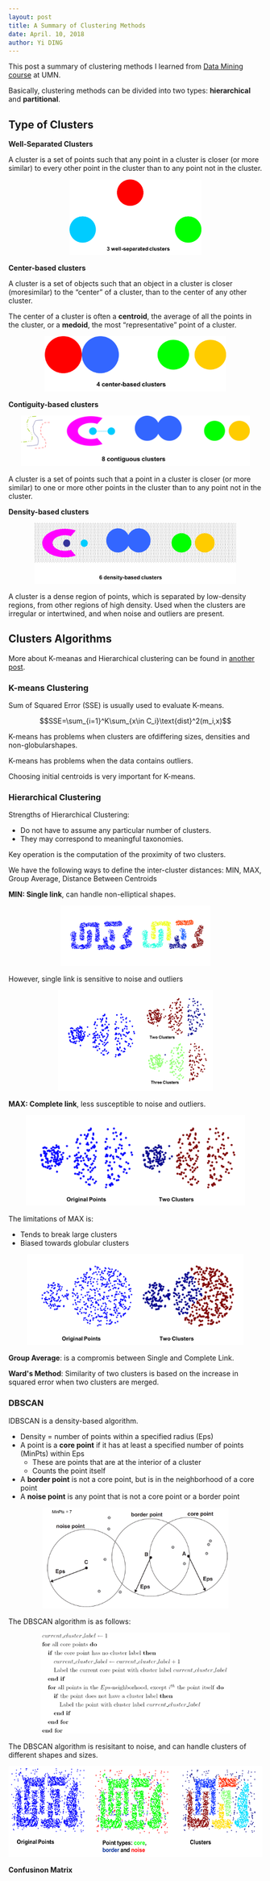 ```yaml
---
layout: post
title: A Summary of Clustering Methods
date: April. 10, 2018
author: Yi DING
---
```


<style>
.tablelines table, .tablelines td, .tablelines th {
    border: 1px solid black;
    border-collapse: collapse;
        }
</style>

This post a summary of clustering methods I learned from [Data Mining course](https://www-users.cs.umn.edu/~kumar001/dmbook/index.php) at UMN.

Basically, clustering methods can be divided into two types: **hierarchical** and **partitional**.



## Type of Clusters

**Well-Separated Clusters**

A cluster is a set of points such that any point in a cluster is closer (or more similar) to every other point in the cluster than to any point not in the cluster. 

<p align = "center">
<img src="figures/well-separated.png"  alt="Well separated" height="150">
</p>

**Center-based clusters**

A cluster is a set of objects such that an object in a cluster is closer (moresimilar) to the “center” of a cluster, than to the center of any other cluster.

The center of a cluster is often a **centroid**, the average of all the points in the cluster, or a **medoid**, the most “representative” point of a cluster.

<p align = "center">
<img src="figures/center-based.png"  alt="Center based" height="110">
</p>

**Contiguity-based clusters**

<p align = "center">
<img src="figures/contiguity-based.png"  alt="Contiguity based" height="100">
</p>

A cluster is a set of points such that a point in a cluster is closer (or more similar) to one or more other points in the cluster than to any point not in the cluster.

**Density-based clusters**

<p align = "center">
<img src="figures/density-based.png"  alt="Contiguity based" height="120">
</p>

A cluster is a dense region of points, which is separated by low-density regions, from other regions of high density. 
Used when the clusters are irregular or intertwined, and when noise and outliers are present. 



## Clusters Algorithms

More about K-meanas and Hierarchical clustering can be found in [another post](https://dymodi.github.io/MLfolds/clustering/Clustering).

### K-means Clustering

Sum of Squared Error (SSE) is usually used to evaluate K-means.

$$SSE=\sum_{i=1}^K\sum_{x\in C_i}\text{dist}^2(m_i,x)$$

K-means has problems when clusters are ofdiffering sizes, densities and non-globularshapes.

K-means has problems when the data contains outliers.

Choosing initial centroids is very important for K-means.

### Hierarchical Clustering

Strengths of Hierarchical Clustering: 

* Do not have to assume any particular number of clusters.
* They may correspond to meaningful taxonomies.

Key operation is the computation of the proximity of two clusters.

We have the following ways to define the inter-cluster distances: MIN, MAX, Group Average, Distance
Between Centroids

**MIN: Single link**, can handle non-elliptical shapes.
<p align = "center">
<img src="figures/single-link-strength.png"  alt="Single link strength" height="120">
</p>

However, single link is sensitive to noise and outliers
<p align = "center">
<img src="figures/single-link-weakness.png"  alt="Single link weakness" height="200">
</p>

**MAX: Complete link**, less susceptible to noise and outliers.
<p align = "center">
<img src="figures/complete-link-strength.png"  alt="Complete link strength" height="180">
</p>

The limitations of MAX is:

* Tends to break large clusters
* Biased towards globular clusters

<p align = "center">
<img src="figures/complete-link-weakness.png"  alt="Complete link weakness" height="180">
</p>

**Group Average**: is a compromis between Single and Complete Link.

**Ward's Method**: Similarity of two clusters is based on the increase in squared error when two clusters are merged.

### DBSCAN

lDBSCAN is a density-based algorithm.

* Density = number of points within a specified radius (Eps)
* A point is a **core point** if it has at least a specified number of points (MinPts) within Eps 
  * These are points that are at the interior of a cluster
  * Counts the point itself
* A **border point** is not a core point, but is in the neighborhood of a core point
* A **noise point** is any point that is not a core point or a border point 

<p align = "center">
<img src="figures/dbscan.png"  alt="DBSCAN" height="200">
</p>

The DBSCAN algorithm is as follows:

<p align = "center">
<img src="figures/dbscan-algorithm.png"  alt="DBSCAN Algorithm" height="200">
</p>

The DBSCAN algorithm is resisitant to noise, and can handle clusters of different shapes and sizes.

<p align = "center">
<img src="figures/dbscan-example.png"  alt="DBSCAN Algorithm" height="180">
</p>






**Confusinon Matrix**

